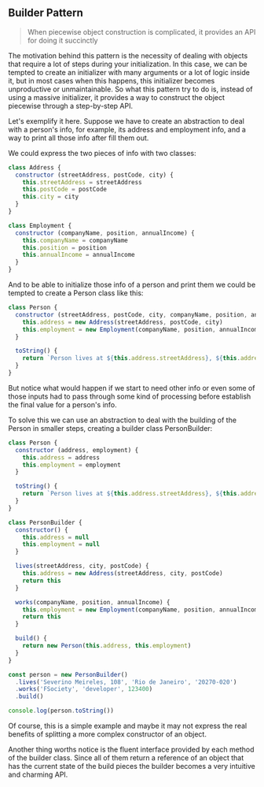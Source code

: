 ## Builder Pattern

> When piecewise object construction is complicated, it provides an API for doing it succinctly

The motivation behind this pattern is the necessity of dealing with objects that require a lot of steps during your initialization. In this case, we can be tempted to create an initializer with many arguments or a lot of logic inside it, but in most cases when this happens, this initializer becomes unproductive or unmaintainable. So what this pattern try to do is, instead of using a massive initializer, it provides a way to construct the object piecewise through a step-by-step API. 

Let's exemplify it here. Suppose we have to create an abstraction to deal with a person's info, for example, its address and employment info, and a way to print all those info after fill them out.  

We could express the two pieces of info with two classes:

```javascript
class Address {
  constructor (streetAddress, postCode, city) {
    this.streetAddress = streetAddress
    this.postCode = postCode
    this.city = city
  }
}

class Employment {
  constructor (companyName, position, annualIncome) {
    this.companyName = companyName
    this.position = position
    this.annualIncome = annualIncome
  }
}

```

And to be able to initialize those info of a person and print them we could be tempted to create a Person class like this:

```javascript
class Person {
  constructor (streetAddress, postCode, city, companyName, position, annualIncome) {
    this.address = new Address(streetAddress, postCode, city)
    this.employment = new Employment(companyName, position, annualIncome)
  }

  toString() {
    return `Person lives at ${this.address.streetAddress}, ${this.address.city}, ${this.address.postCode} \nand works at ${this.employment.companyName} as a ${this.employment.position} earning ${this.employment.annualIncome}`
  }
}
```

But notice what would happen if we start to need other info or even some of those inputs had to pass through some kind of processing before establish the final value for a person's info.

To solve this we can use an abstraction to deal with the building of the Person in smaller steps, creating a builder class PersonBuilder:

```javascript
class Person {
  constructor (address, employment) {
    this.address = address
    this.employment = employment
  }

  toString() {
    return `Person lives at ${this.address.streetAddress}, ${this.address.city}, ${this.address.postCode} \nand works at ${this.employment.companyName} as a ${this.employment.position} earning ${this.employment.annualIncome}`
  }
}

class PersonBuilder {
  constructor() {
    this.address = null
    this.employment = null
  }

  lives(streetAddress, city, postCode) {
    this.address = new Address(streetAddress, city, postCode)
    return this
  }

  works(companyName, position, annualIncome) {
    this.employment = new Employment(companyName, position, annualIncome)
    return this
  }

  build() {
    return new Person(this.address, this.employment)
  }
}

const person = new PersonBuilder()
  .lives('Severino Meireles, 108', 'Rio de Janeiro', '20270-020')
  .works('FSociety', 'developer', 123400)
  .build()

console.log(person.toString())
```

Of course, this is a simple example and maybe it may not express the real benefits of splitting a more complex constructor of an object. 

Another thing worths notice is the fluent interface provided by each method of the builder class. Since all of them return a reference of an object that has the current state of the build pieces the builder becomes a very intuitive and charming API. 




